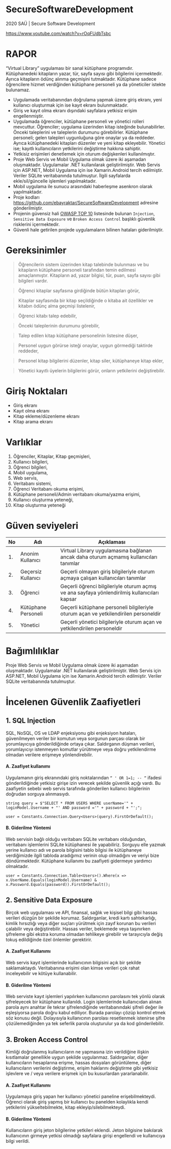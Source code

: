 # SecureSoftwareDevelopment
 2020 SAÜ | Secure Software Development

https://www.youtube.com/watch?v=rOqFUdbTsbc

# RAPOR
“Virtual Library” uygulaması bir sanal kütüphane programıdır. Kütüphanedeki kitapların yazar, tür, sayfa sayısı gibi bilgilerini içermektedir. Ayrıca kitapların ödünç alınma geçmişini tutmaktadır. Kütüphane sadece öğrencilere hizmet verdiğinden kütüphane personeli ya da yöneticiler istekte bulunamaz.

- Uygulamada veritabanından doğrulama yapmak üzere giriş ekranı, yeni kullanıcı oluşturmak için ise kayıt ekranı bulunmaktadır. 
- Giriş ve kayıt olma ekranı dışındaki sayfalara yetkisiz erişim engellenmiştir.
- Uygulamada öğrenciler, kütüphane personeli ve yönetici rolleri mevcuttur. Öğrenciler; uygulama üzerinden kitap isteğinde bulunabilirler. Önceki taleplerini ve taleplerin durumunu görebilirler. Kütüphane personeli; gelen talepleri uygunluğuna göre onaylar ya da reddeder. Ayrıca kütüphanedeki kitapları düzenler ve yeni kitap ekleyebilir. Yönetici ise; kayıtlı kullanıcıların yetkilerini değiştirme hakkına sahiptir.
- Yetkisiz erişimleri denetlemek için oturum değişkenleri kullanılmıştır.
- Proje Web Servis ve Mobil Uygulama olmak üzere iki aşamadan oluşmaktadır. Uygulamalar .NET kullanılarak geliştirilmiştir. Web Servis için ASP.NET, Mobil Uygulama için ise Xamarin.Android tercih edilmiştir. Veriler SQLite veritabanında tutulmuştur. İlgili sayfalarda ekle/sil/güncelle işlemleri yapılmaktadır.
- Mobil uygulama ile sunucu arasındaki haberleşme asenkron olarak yapılmaktadır.
- Proje kodları https://github.com/ebayraktar/SecureSoftwareDevelopment adresine gönderilmiştir.
- Projenin güvensiz hali [OWASP TOP 10](https://owasp.org/www-project-top-ten/) listesinde bulunan `Injection`, `Sensitive Data Exposure` ve `Broken Access Control` başlıklı güvenlik risklerini içermektedir. 
- Güvenli hale getirilen projede uygulamaların bilinen hataları giderilmiştir.

# Gereksinimler
> Öğrencilerin sistem üzerinden kitap talebinde bulunması ve bu kitapların kütüphane personeli tarafından temin edilmesi amaçlanmıştır. Kitapların ad, yazar bilgisi, tür, puan, sayfa sayısı gibi bilgileri vardır.

> Öğrenci kitaplar sayfasına girdiğinde bütün kitapları görür,

> Kitaplar sayfasında bir kitap seçildiğinde o kitaba ait özellikler ve kitabın ödünç alma geçmişi listelenir,

> Öğrenci kitabı talep edebilir,

> Önceki taleplerinin durumunu görebilir,

> Talep edilen kitap kütüphane personelinin listesine düşer,

> Personel uygun görürse isteği onaylar, uygun görmediği taktirde reddeder,

> Personel kitap bilgilerini düzenler, kitap siler, kütüphaneye kitap ekler,

> Yönetici kayıtlı üyelerin bilgilerini görür, onların yetkilerini değiştirebilir.

# Giriş Noktaları
- Giriş ekranı
- Kayıt olma ekranı
- Kitap ekleme/düzenleme ekranı
- Kitap arama ekranı

# Varlıklar
1.	Öğrenciler, Kitaplar, Kitap geçmişleri,
2.	Kullanıcı bilgileri,
3.	Öğrenci bilgileri,
4.	Mobil uygulama,
5.	Web servis,
6.	Veritabanı sistemi,
7.	Öğrenci Veritabanı okuma erişimi,
8.	Kütüphane personeli/Admin veritabanı okuma/yazma erişimi,
9.	Kullanıcı oluşturma yeteneği,
10.	Kitap oluşturma yeteneği

# Güven seviyeleri 
|No|Adı|Açıklaması|
|--|---|------------|
|1.|Anonim Kullanıcı|Virtual Library uygulamasına bağlanan ancak daha oturum açmamış kullanıcıları tanımlar|
|2.|Geçersiz Kullanıcı|Geçerli olmayan giriş bilgileriyle oturum açmaya çalışan kullanıcıları tanımlar|
|3.|Öğrenci|Geçerli öğrenci bilgileriyle oturum açmış ve ana sayfaya yönlendirilmiş kullanıcıları kapsar|
|4.|Kütüphane Personeli|Geçerli kütüphane personeli bilgileriyle oturum açan ve yetkilendirilen personeldir|
|5.|Yönetici|Geçerli yönetici bilgileriyle oturum açan ve yetkilendirilen personeldir|

# Bağımlılıklar
Proje Web Servis ve Mobil Uygulama olmak üzere iki aşamadan oluşmaktadır. Uygulamalar .NET kullanılarak geliştirilmiştir. Web Servis için ASP.NET, Mobil Uygulama için ise Xamarin.Android tercih edilmiştir. Veriler SQLite veritabanında tutulmuştur. 


# İncelenen Güvenlik Zaafiyetleri

## 1. SQL Injection
SQL, NoSQL, OS ve LDAP enjeksiyonu gibi enjeksiyon hataları, güvenilmeyen veriler bir komutun veya sorgunun parçası olarak bir yorumlayıcıya gönderildiğinde ortaya çıkar. Saldırganın düşman verileri, yorumlayıcıyı istenmeyen komutlar yürütmeye veya doğru yetkilendirme olmadan verilere erişmeye yönlendirebilir.
#### A. Zaafiyet kullanımı
Uygulamanın giriş ekranındaki giriş noktalarından `“ ' OR 1=1; -- “` ifadesi gönderildiğinde yetkisiz girişe izin verecek şekilde güvenlik açığı vardı. Bu zaafiyetin sebebi web servis tarafında gönderilen kullanıcı bilgilerinin doğrudan sorguya alınmasıydı. 

`string query = $"SELECT * FROM USERS WHERE userName='" + loginModel.Username + "' AND password ='" + password + "';";`

`user = Constants.Connection.Query<Users>(query).FirstOrDefault();`

#### B. Giderilme Yöntemi
Web servisin bağlı olduğu veritabanı SQLite veritabanı olduğundan, veritabanı işlemlerini SQLite kütüphanesi ile yapabiliriz. Sorguyu elle yazmak yerine kullanıcı adı ve parola bilgisini tablo bilgisi ile kütüphaneye verdiğimizde ilgili tabloda aradığımız verinin olup olmadığını ve veriyi bize döndürmektedir. Kütüphane kullanımı bu zaafiyeti gidermeye yardımcı olmaktadır.

`user = Constants.Connection.Table<Users>().Where(x => 
 x.UserName.Equals(loginModel.Username) & 
 x.Password.Equals(password)).FirstOrDefault();`

## 2. Sensitive Data Exposure
Birçok web uygulaması ve API, finansal, sağlık ve kişisel bilgi gibi hassas verileri düzgün bir şekilde korumaz. Saldırganlar, kredi kartı sahtekarlığı, kimlik hırsızlığı veya diğer suçları yürütmek için zayıf korunan bu verileri çalabilir veya değiştirebilir. Hassas veriler, beklemede veya taşınırken şifreleme gibi ekstra koruma olmadan tehlikeye girebilir ve tarayıcıyla değiş tokuş edildiğinde özel önlemler gerektirir.

#### A. Zaafiyet Kullanımı
Web servis kayıt işlemlerinde kullanıcının bilgisini açık bir şekilde saklamaktaydı. Veritabanına erişimi olan kimse verileri çok rahat inceleyebilir ve kötüye kullanabilir.

#### B. Giderilme Yöntemi
Web serviste kayıt işlemleri yapılırken kullanıcının parolasını tek yönlü olarak şifreleyecek bir kütüphane kullanıldı. Login işlemlerinde kullanıcıdan alınan parola aynı anahtar ile tekrar şifrelendiğinde veritabanındaki şifreli değer ile eşleşiyorsa parola doğru kabul ediliyor. Burada parolayı çözüp kontrol etmek söz konusu değil. Dolayısıyla kullanıcının parolası resetlenmek istenirse şifre çözülemediğinden ya tek seferlik parola oluşturulur ya da kod gönderilebilir.

## 3. Broken Access Control
Kimliği doğrulanmış kullanıcıların ne yapmasına izin verildiğine ilişkin kısıtlamalar genellikle uygun şekilde uygulanmaz. Saldırganlar, diğer kullanıcıların hesaplarına erişme, hassas dosyaları görüntüleme, diğer kullanıcıların verilerini değiştirme, erişim haklarını değiştirme gibi yetkisiz işlevlere ve / veya verilere erişmek için bu kusurlardan yararlanabilir.

#### A. Zaafiyet Kullanımı
Uygulamaya giriş yapan her kullanıcı yönetici paneline erişebilmekteydi. Öğrenci olarak giriş yapmış bir kullanıcı bu panelden kolaylıkla kendi yetkilerini yükseltebilmekte, kitap ekleyip/silebilmekteydi.

#### B. Giderilme Yöntemi
Kullanıcıların giriş jeton bilgilerine yetkileri eklendi. Jeton bilgisine bakılarak kullanıcının girmeye yetkisi olmadığı sayfalara girişi engellendi ve kullanıcıya bilgi verildi.
